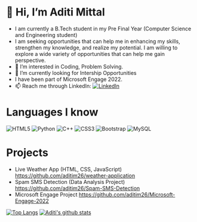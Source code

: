 # 👋 Hi, I’m Aditi Mittal
<!-- ![Visitor Badge](https://visitor-badge.laobi.icu/badge?page_id=aditim26.aditim26) -->

- I am currently a B.Tech student in my Pre Final Year (Computer Science and Engineering student)
- I am seeking opportunities that can help me in enhancing my skills, strengthen my knowledge, and realize my potential. I am willing to explore a wide variety of opportunities that can help me gain perspective.
- 👀 I’m interested in Coding, Problem Solving.
- 🌱 I’m currently looking for Intership Opportunities
- I have been part of Microsoft Engage 2022.
- 📫 Reach me through LinkedIn: [![LinkedIn](https://img.shields.io/badge/linkedin-%230077B5.svg?style=for-the-badge&logo=linkedin&logoColor=white)](https://www.linkedin.com/in/aditi-mittal-657102215/)
# Languages I know
![HTML5](https://img.shields.io/badge/-HTML5-E34F26?style=flat-square&logo=html5&logoColor=white)
![Python](https://img.shields.io/badge/-Python-black?style=flat-square&logo=Python)
![C++](https://img.shields.io/badge/-C++-00599C?style=flat-square&logo=c)
![CSS3](https://img.shields.io/badge/-CSS3-1572B6?style=flat-square&logo=css3)
![Bootstrap](https://img.shields.io/badge/-Bootstrap-563D7C?style=flat-square&logo=bootstrap)
![MySQL](https://img.shields.io/badge/-MySQL-black?style=flat-square&logo=mysql)

# Projects
- Live Weather App (HTML, CSS, JavaScript) https://github.com/aditim26/weather-application
- Spam SMS Detection (Data Analysis Project) https://github.com/aditim26/Spam-SMS-Detection
- Microsoft Engage Project https://github.com/aditim26/Microsoft-Engage-2022
<!---
aditim26/aditim26 is a ✨ special ✨ repository because its `README.md` (this file) appears on your GitHub profile.
You can click the Preview link to take a look at your changes.
--->
[![Top Langs](https://github-readme-stats.vercel.app/api/top-langs/?username=aditim26)](https://github.com/aditim26/github-readme-stats)
[![Aditi's github stats](https://github-readme-stats.vercel.app/api?username=aditim26&count_private=true&show_icons=true&theme=radical&hide_rank=false)](https://github.com/aditim26/github-readme-stats)
